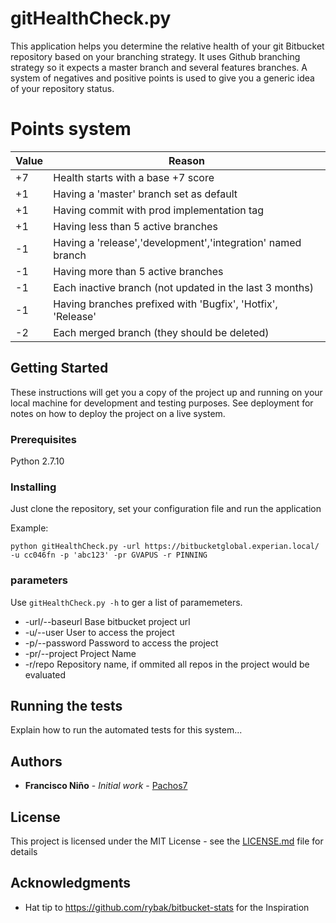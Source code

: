 # gitHealthCheck.py

This application helps you determine the relative health of your git Bitbucket repository based on your branching strategy. 
It uses Github branching strategy so it expects a master branch and several features branches.
A system of negatives and positive points is used to give you a generic idea of your repository status.

# Points system
Value | Reason
----- | -------------
+7 | Health starts with a base +7 score
+1 | Having a 'master' branch set as default
+1 | Having commit with prod implementation tag
+1 | Having less than 5 active branches
-1 | Having a 'release','development','integration' named branch
-1 | Having more than 5 active branches
-1 | Each inactive branch (not updated in the last 3 months)
-1 | Having branches prefixed with 'Bugfix', 'Hotfix', 'Release'
-2 | Each merged branch (they should be deleted)

## Getting Started

These instructions will get you a copy of the project up and running on your local machine for development and testing purposes. See deployment for notes on how to deploy the project on a live system.

### Prerequisites

Python 2.7.10

### Installing

Just clone the repository, set your configuration file and run the application

Example:

```
python gitHealthCheck.py -url https://bitbucketglobal.experian.local/ -u cc046fn -p 'abc123' -pr GVAPUS -r PINNING
```

### parameters

Use ```gitHealthCheck.py -h``` to ger a list of paramemeters.
* -url/--baseurl     Base bitbucket project url
* -u/--user          User to access the project
* -p/--password      Password to access the project
* -pr/--project      Project Name
* -r/repo            Repository name, if ommited all repos in the project would be evaluated

## Running the tests

Explain how to run the automated tests for this system...



## Authors

* **Francisco Niño** - *Initial work* - [Pachos7](https://github.com/Pachos7)


## License

This project is licensed under the MIT License - see the [LICENSE.md](LICENSE.md) file for details

## Acknowledgments

* Hat tip to https://github.com/rybak/bitbucket-stats for the  Inspiration

